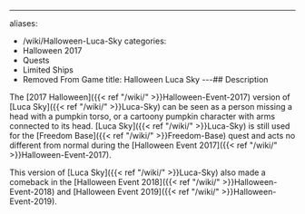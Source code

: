 ---
aliases:
- /wiki/Halloween-Luca-Sky
categories:
- Halloween 2017
- Quests
- Limited Ships
- Removed From Game
title: Halloween Luca Sky
---## Description

The [2017 Halloween]({{< ref "/wiki/" >}}Halloween-Event-2017) version of [Luca Sky]({{< ref "/wiki/" >}}Luca-Sky) can be seen as a person missing a head with a pumpkin torso, or a cartoony pumpkin character with arms connected to its head. [Luca Sky]({{< ref "/wiki/" >}}Luca-Sky) is still used for the [Freedom Base]({{< ref "/wiki/" >}}Freedom-Base) quest and acts no different from normal during the [Halloween Event 2017]({{< ref "/wiki/" >}}Halloween-Event-2017).

This version of [Luca Sky]({{< ref "/wiki/" >}}Luca-Sky) also made a comeback in the [Halloween Event 2018]({{< ref "/wiki/" >}}Halloween-Event-2018) and [Halloween Event 2019]({{< ref "/wiki/" >}}Halloween-Event-2019).
